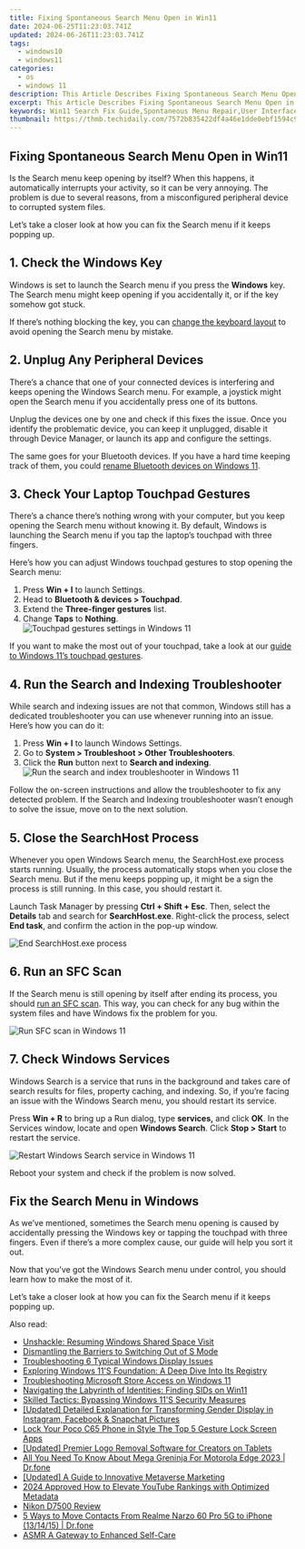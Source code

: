 ```yaml
---
title: Fixing Spontaneous Search Menu Open in Win11
date: 2024-06-25T11:23:03.741Z
updated: 2024-06-26T11:23:03.741Z
tags:
  - windows10
  - windows11
categories:
  - os
  - windows 11
description: This Article Describes Fixing Spontaneous Search Menu Open in Win11
excerpt: This Article Describes Fixing Spontaneous Search Menu Open in Win11
keywords: Win11 Search Fix Guide,Spontaneous Menu Repair,User Interface Troubleshoot,Search Bar Glitch Resolve,Quick Fix Open Menu,Menu Malfunction Win11,Correcting UI Errors Win
thumbnail: https://thmb.techidaily.com/7572b835422df4a46e1dde0ebf1594c94500d035cdbdf693fb3fdb8a7d6301cc.jpg
---
```


## Fixing Spontaneous Search Menu Open in Win11

 Is the Search menu keep opening by itself? When this happens, it automatically interrupts your activity, so it can be very annoying. The problem is due to several reasons, from a misconfigured peripheral device to corrupted system files.

 Let’s take a closer look at how you can fix the Search menu if it keeps popping up.

## 1\. Check the Windows Key

 Windows is set to launch the Search menu if you press the **Windows** key. The Search menu might keep opening if you accidentally it, or if the key somehow got stuck.

 If there’s nothing blocking the key, you can [change the keyboard layout](https://www.makeuseof.com/windows-11-add-change-keyboard-layouts/) to avoid opening the Search menu by mistake.

## 2\. Unplug Any Peripheral Devices

 There’s a chance that one of your connected devices is interfering and keeps opening the Windows Search menu. For example, a joystick might open the Search menu if you accidentally press one of its buttons.

 Unplug the devices one by one and check if this fixes the issue. Once you identify the problematic device, you can keep it unplugged, disable it through Device Manager, or launch its app and configure the settings.

 The same goes for your Bluetooth devices. If you have a hard time keeping track of them, you could [rename Bluetooth devices on Windows 11](https://www.makeuseof.com/windows-11-rename-bluetooth-devices/).

## 3\. Check Your Laptop Touchpad Gestures

 There’s a chance there’s nothing wrong with your computer, but you keep opening the Search menu without knowing it. By default, Windows is launching the Search menu if you tap the laptop’s touchpad with three fingers.

 Here’s how you can adjust Windows touchpad gestures to stop opening the Search menu:

1. Press **Win + I** to launch Settings.
2. Head to **Bluetooth & devices > Touchpad**.
3. Extend the **Three-finger gestures** list.
4. Change **Taps** to **Nothing**.  
![Touchpad gestures settings in Windows 11](https://static1.makeuseofimages.com/wordpress/wp-content/uploads/2023/05/touchpad-gestures-1.jpg)

 If you want to make the most out of your touchpad, take a look at our [guide to Windows 11’s touchpad gestures](https://www.makeuseof.com/windows-11-touchpad-gesture-guide/).

## 4\. Run the Search and Indexing Troubleshooter

 While search and indexing issues are not that common, Windows still has a dedicated troubleshooter you can use whenever running into an issue. Here’s how you can do it:

1. Press **Win + I** to launch Windows Settings.
2. Go to **System > Troubleshoot > Other Troubleshooters**.
3. Click the **Run** button next to **Search and indexing**.  
![Run the search and index troubleshooter in Windows 11](https://static1.makeuseofimages.com/wordpress/wp-content/uploads/2023/05/search-troubleshooter-1.jpg)

 Follow the on-screen instructions and allow the troubleshooter to fix any detected problem. If the Search and Indexing troubleshooter wasn’t enough to solve the issue, move on to the next solution.

## 5\. Close the SearchHost Process

 Whenever you open Windows Search menu, the SearchHost.exe process starts running. Usually, the process automatically stops when you close the Search menu. But if the menu keeps popping up, it might be a sign the process is still running. In this case, you should restart it.

 Launch Task Manager by pressing **Ctrl + Shift + Esc**. Then, select the **Details** tab and search for **SearchHost.exe**. Right-click the process, select **End task**, and confirm the action in the pop-up window.

![End SearchHost.exe process](https://static1.makeuseofimages.com/wordpress/wp-content/uploads/2023/05/end-process-1.jpg)

## 6\. Run an SFC Scan

 If the Search menu is still opening by itself after ending its process, you should [run an SFC scan](https://www.makeuseof.com/system-file-checker-sfc-windows/). This way, you can check for any bug within the system files and have Windows fix the problem for you.

![Run SFC scan in Windows 11](https://static1.makeuseofimages.com/wordpress/wp-content/uploads/2023/03/sfc-scan-1-1.jpg)

## 7\. Check Windows Services

 Windows Search is a service that runs in the background and takes care of search results for files, property caching, and indexing. So, if you’re facing an issue with the Windows Search menu, you should restart its service.

 Press **Win + R** to bring up a Run dialog, type **services,** and click **OK**. In the Services window, locate and open **Windows Search**. Click **Stop > Start** to restart the service.

![Restart Windows Search service in Windows 11](https://static1.makeuseofimages.com/wordpress/wp-content/uploads/2023/05/restart-search-service-1.jpg)

 Reboot your system and check if the problem is now solved.

## Fix the Search Menu in Windows

 As we’ve mentioned, sometimes the Search menu opening is caused by accidentally pressing the Windows key or tapping the touchpad with three fingers. Even if there’s a more complex cause, our guide will help you sort it out.

 Now that you’ve got the Windows Search menu under control, you should learn how to make the most of it.

 Let’s take a closer look at how you can fix the Search menu if it keeps popping up.

<span class="atpl-alsoreadstyle">Also read:</span>
<div><ul>
<li><a href="https://win11.techidaily.com/unshackle-resuming-windows-shared-space-visit/"><u>Unshackle: Resuming Windows Shared Space Visit</u></a></li>
<li><a href="https://win11.techidaily.com/dismantling-the-barriers-to-switching-out-of-s-mode/"><u>Dismantling the Barriers to Switching Out of S Mode</u></a></li>
<li><a href="https://win11.techidaily.com/troubleshooting-6-typical-windows-display-issues/"><u>Troubleshooting 6 Typical Windows Display Issues</u></a></li>
<li><a href="https://win11.techidaily.com/exploring-windows-11s-foundation-a-deep-dive-into-its-registry/"><u>Exploring Windows 11'S Foundation: A Deep Dive Into Its Registry</u></a></li>
<li><a href="https://win11.techidaily.com/troubleshooting-microsoft-store-access-on-windows-11/"><u>Troubleshooting Microsoft Store Access on Windows 11</u></a></li>
<li><a href="https://win11.techidaily.com/navigating-the-labyrinth-of-identities-finding-sids-on-win11/"><u>Navigating the Labyrinth of Identities: Finding SIDs on Win11</u></a></li>
<li><a href="https://win11.techidaily.com/skilled-tactics-bypassing-windows-11s-security-measures/"><u>Skilled Tactics: Bypassing Windows 11'S Security Measures</u></a></li>
<li><a href="https://instagram-videos.techidaily.com/updated-detailed-explanation-for-transforming-gender-display-in-instagram-facebook-and-snapchat-pictures/"><u>[Updated] Detailed Explanation for Transforming Gender Display in Instagram, Facebook & Snapchat Pictures</u></a></li>
<li><a href="https://easy-unlock-android.techidaily.com/lock-your-poco-c65-phone-in-style-the-top-5-gesture-lock-screen-apps-by-drfone-android/"><u>Lock Your Poco C65 Phone in Style The Top 5 Gesture Lock Screen Apps</u></a></li>
<li><a href="https://tiktok-clips.techidaily.com/updated-premier-logo-removal-software-for-creators-on-tablets/"><u>[Updated] Premier Logo Removal Software for Creators on Tablets</u></a></li>
<li><a href="https://android-pokemon-go.techidaily.com/all-you-need-to-know-about-mega-greninja-for-motorola-edge-2023-drfone-by-drfone-virtual-android/"><u>All You Need To Know About Mega Greninja For Motorola Edge 2023 | Dr.fone</u></a></li>
<li><a href="https://extra-information.techidaily.com/updated-a-guide-to-innovative-metaverse-marketing/"><u>[Updated] A Guide to Innovative Metaverse Marketing</u></a></li>
<li><a href="https://youtube-data.techidaily.com/approved-how-to-elevate-youtube-rankings-with-optimized-metadata/"><u>2024 Approved  How to Elevate YouTube Rankings with Optimized Metadata</u></a></li>
<li><a href="https://extra-lessons.techidaily.com/nikon-d7500-review/"><u>Nikon D7500 Review</u></a></li>
<li><a href="https://blog-min.techidaily.com/5-ways-to-move-contacts-from-realme-narzo-60-pro-5g-to-iphone-131415-drfone-by-drfone-transfer-from-android-transfer-from-android/"><u>5 Ways to Move Contacts From Realme Narzo 60 Pro 5G to iPhone (13/14/15) | Dr.fone</u></a></li>
<li><a href="https://extra-information.techidaily.com/asmr-a-gateway-to-enhanced-self-care/"><u>ASMR  A Gateway to Enhanced Self-Care</u></a></li>
</ul></div>

<ins class="adsbygoogle"
      style="display:block"
      data-ad-client="ca-pub-7571918770474297"
      data-ad-slot="8358498916"
      data-ad-format="auto"
      data-full-width-responsive="true"></ins>